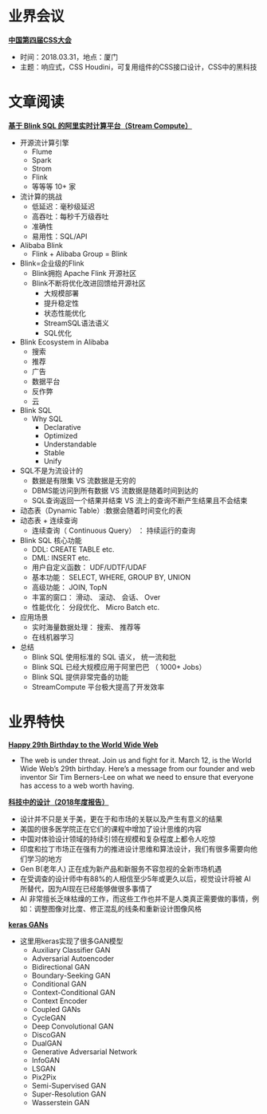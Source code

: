 ﻿# 业界会议

[**中国第四届CSS大会**](https://css.w3ctech.com/)
* 时间：2018.03.31，地点：厦门
* 主题：响应式，CSS Houdini，可复用组件的CSS接口设计，CSS中的黑科技


# 文章阅读

[**基于 Blink SQL 的阿里实时计算平台（Stream Compute）**](http://ppt.geekbang.org/qconsh2017)
* 开源流计算引擎
   * Flume
   * Spark
   * Strom
   * Flink
   * 等等等 10+ 家
* 流计算的挑战
   * 低延迟：毫秒级延迟
   * 高吞吐：每秒千万级吞吐
   * 准确性
   * 易用性：SQL/API
* Alibaba Blink
   * Flink + Alibaba Group = Blink
* Blink=企业级的Flink
   * Blink拥抱 Apache Flink 开源社区
   * Blink不断将优化改进回馈给开源社区
      * 大规模部署
      * 提升稳定性
      * 状态性能优化
      * StreamSQL语法语义
      * SQL优化
* Blink	Ecosystem in Alibaba
   * 搜索
   * 推荐
   * 广告
   * 数据平台
   * 反作弊
   * 云
* Blink SQL
   * Why SQL
      * Declarative
      * Optimized
      * Understandable
      * Stable
      * Unify
* SQL不是为流设计的
   * 数据是有限集 VS 流数据是无穷的
   * DBMS能访问到所有数据 VS 流数据是随着时间到达的
   * SQL查询返回一个结果并结束 VS 流上的查询不断产生结果且不会结束
* 动态表（Dynamic	Table）:数据会随着时间变化的表
* 动态表 + 连续查询
   * 连续查询（ Continuous	Query） ： 持续运行的查询
* Blink SQL 核心功能
   * DDL: CREATE TABLE etc.
   * DML: INSERT etc.
   * 用户自定义函数： UDF/UDTF/UDAF
   * 基本功能： SELECT, WHERE, GROUP BY, UNION
   * 高级功能： JOIN, TopN
   * 丰富的窗口： 滑动、 滚动、 会话、 Over
   * 性能优化： 分段优化、 Micro Batch etc.
* 应用场景
   * 实时海量数据处理： 搜索、 推荐等
   * 在线机器学习
* 总结
   * Blink SQL 使用标准的 SQL 语义， 统一流和批
   * Blink SQL 已经大规模应用于阿里巴巴 （ 1000+ Jobs）
   * Blink SQL 提供非常完备的功能
   * StreamCompute 平台极大提高了开发效率


# 业界特快


[**Happy 29th Birthday to the World Wide Web**](https://webfoundation.org/2018/03/web-birthday-29/)
* The web is under threat. Join us and fight for it. March 12, is the World Wide Web’s 29th birthday. Here’s a message from our founder and web inventor Sir Tim Berners-Lee on what we need to ensure that everyone has access to a web worth having.


   
[**科技中的设计（2018年度报告）**](https://mp.weixin.qq.com/s?__biz=MzI3MTQ2NzgwMw==&mid=2247487053&idx=1&sn=ded563c97f3ab45be9db08d991a36083)
* 设计并不只是关于美，更在于和市场的关联以及产生有意义的结果
* 美国的很多医学院正在它们的课程中增加了设计思维的内容
* 中国对体验设计领域的持续引领在规模和复杂程度上都令人吃惊
* 印度和拉丁市场正在强有力的推进设计思维和算法设计，我们有很多需要向他们学习的地方
* Gen B(老年人) 正在成为新产品和新服务不容忽视的全新市场机遇
* 在受调查的设计师中有88%的人相信至少5年或更久以后，视觉设计将被 AI 所替代，因为AI现在已经能够做很多事情了
* AI 非常擅长乏味枯燥的工作，而这些工作也并不是人类真正需要做的事情，例如：调整图像对比度、修正混乱的线条和重新设计图像风格


[**keras GANs**](https://github.com/eriklindernoren/Keras-GAN?utm_campaign=Machine%2BLearning%2BWeekly&utm_medium=web&utm_source=Machine_Learning_Weekly_34)
* 这里用keras实现了很多GAN模型
   * Auxiliary Classifier GAN
   * Adversarial Autoencoder
   * Bidirectional GAN
   * Boundary-Seeking GAN
   * Conditional GAN
   * Context-Conditional GAN
   * Context Encoder
   * Coupled GANs
   * CycleGAN
   * Deep Convolutional GAN
   * DiscoGAN
   * DualGAN
   * Generative Adversarial Network
   * InfoGAN
   * LSGAN
   * Pix2Pix
   * Semi-Supervised GAN
   * Super-Resolution GAN
   * Wasserstein GAN

